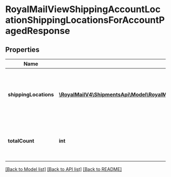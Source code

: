 # RoyalMailViewShippingAccountLocationShippingLocationsForAccountPagedResponse

## Properties
Name | Type | Description | Notes
------------ | ------------- | ------------- | -------------
**shippingLocations** | [**\RoyalMailV4\ShipmentsApi\Model\RoyalMailViewShippingAccountLocationShippingLocationForAccount[]**](RoyalMailViewShippingAccountLocationShippingLocationForAccount.md) | Shipping Locations &lt;br /&gt;The shipping locations for the requested page only. | 
**totalCount** | **int** | Total Count &lt;br /&gt;The total number of locations available | 

[[Back to Model list]](../../README.md#documentation-for-models) [[Back to API list]](../../README.md#documentation-for-api-endpoints) [[Back to README]](../../README.md)

